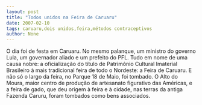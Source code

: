 ```yaml
---
layout: post
title: "Todos unidos na Feira de Caruaru"
date: 2007-02-10
tags: caruaru,dois unidos,feira,métodos contraceptivos
author: None
---
```

O dia foi de festa em Caruaru. 
No mesmo palanque, um ministro do governo Lula, um governador aliado e um prefeito do PFL. Tudo em nome de uma causa nobre: a oficialização do título de Patrimônio Cultural Imaterial Brasileiro à mais tradicional feira de todo o Nordeste: a Feira de Caruaru.
E não só o largo da feira, no Parque 18 de Maio, foi tombado. O Alto do Moura, maior centro de produção de artesanato figurativo das Américas, e a feira de gado, que deu origem à feira e à cidade, nas terras da antiga Fazenda Caruru, foram tombados como bens associados. 